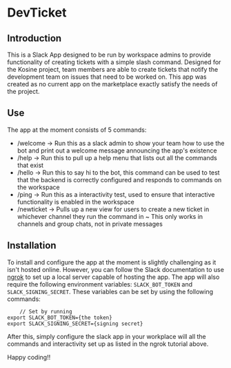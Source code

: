 # DevTicket
## Introduction
This is a Slack App designed to be run by workspace admins to provide functionality of creating tickets with a simple slash command. Designed for the Kosine project, team members are able to create tickets that notify the development team on issues that need to be worked on. This app was created as no current app on the marketplace exactly satisfy the needs of the project. 

## Use
The app at the moment consists of 5 commands:
- /welcome -> Run this as a slack admin to show your team how to use the bot and print out a welcome message announcing the app's existence
- /help -> Run this to pull up a help menu that lists out all the commands that exist
- /hello -> Run this to say hi to the bot, this command can be used to test that the backend is correctly configured and responds to commands on the workspace
- /ping -> Run this as a interactivity test, used to ensure that interactive functionality is enabled in the workspace
- /newticket -> Pulls up a new view for users to create a new ticket in whichever channel they run the command in ~ This only works in channels and group chats, not in private messages

## Installation
To install and configure the app at the moment is slightly challenging as it isn't hosted online. However, you can follow the Slack documentation to use [ngrok](https://tools.slack.dev/node-slack-sdk/tutorials/local-development/) to set up a local server capable of hosting the app. The app will also require the following environment variables:
    `SLACK_BOT_TOKEN` and `SLACK_SIGNING_SECRET`.
These variables can be set by using the following commands:

```
    // Set by running
export SLACK_BOT_TOKEN={the token}
export SLACK_SIGNING_SECRET={signing secret}
```
After this, simply configure the slack app in your workplace will all the commands and interactivity set up as listed in the ngrok tutorial above. 

Happy coding!!
